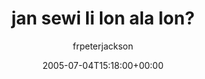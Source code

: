 ---
title: 'jan sewi li lon ala lon?'
posts: 6
hash: 't423'
author: 'frpeterjackson'
date: 2005-07-04T15:18:00+00:00
sources:
  - http://forums.tokipona.org/viewtopic.php%3Ft=423.html
---